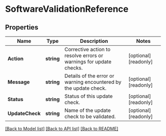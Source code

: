 # SoftwareValidationReference

## Properties

Name | Type | Description | Notes
------------ | ------------- | ------------- | -------------
**Action** | **string** | Corrective action to resolve errors or warnings for update checks. | [optional] [readonly] 
**Message** | **string** | Details of the error or warning encountered by the update check. | [optional] [readonly] 
**Status** | **string** | Status of this update check. | [optional] [readonly] 
**UpdateCheck** | **string** | Name of the update check to be validated. | [optional] [readonly] 

[[Back to Model list]](../README.md#documentation-for-models) [[Back to API list]](../README.md#documentation-for-api-endpoints) [[Back to README]](../README.md)


